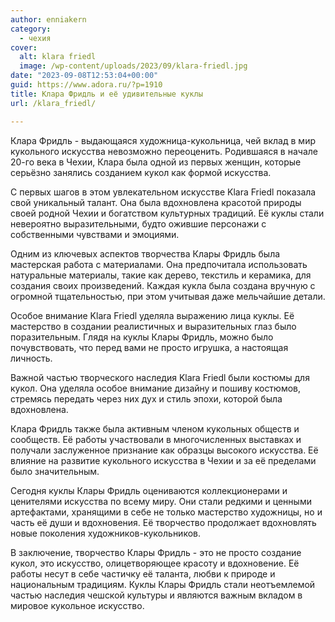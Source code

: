 ```yaml
---
author: enniakern
category:
  - чехия
cover:
  alt: klara friedl
  image: /wp-content/uploads/2023/09/klara-friedl.jpg
date: "2023-09-08T12:53:04+00:00"
guid: https://www.adora.ru/?p=1910
title: Клара Фридль и её удивительные куклы
url: /klara_friedl/

---
```

Клара Фридль \- выдающаяся художница-кукольница, чей вклад в мир кукольного искусства невозможно переоценить. Родившаяся в начале 20-го века в Чехии, Клара была одной из первых женщин, которые серьёзно занялись созданием кукол как формой искусства.

С первых шагов в этом увлекательном искусстве Klara Friedl показала свой уникальный талант. Она была вдохновлена красотой природы своей родной Чехии и богатством культурных традиций. Её куклы стали невероятно выразительными, будто ожившие персонажи с собственными чувствами и эмоциями.

Одним из ключевых аспектов творчества Клары Фридль была мастерская работа с материалами. Она предпочитала использовать натуральные материалы, такие как дерево, текстиль и керамика, для создания своих произведений. Каждая кукла была создана вручную с огромной тщательностью, при этом учитывая даже мельчайшие детали.

Особое внимание Klara Friedl уделяла выражению лица куклы. Её мастерство в создании реалистичных и выразительных глаз было поразительным. Глядя на куклы Клары Фридль, можно было почувствовать, что перед вами не просто игрушка, а настоящая личность.

Важной частью творческого наследия Klara Friedl были костюмы для кукол. Она уделяла особое внимание дизайну и пошиву костюмов, стремясь передать через них дух и стиль эпохи, которой была вдохновлена.

Клара Фридль также была активным членом кукольных обществ и сообществ. Её работы участвовали в многочисленных выставках и получали заслуженное признание как образцы высокого искусства. Её влияние на развитие кукольного искусства в Чехии и за её пределами было значительным.

Сегодня куклы Клары Фридль оцениваются коллекционерами и ценителями искусства по всему миру. Они стали редкими и ценными артефактами, хранящими в себе не только мастерство художницы, но и часть её души и вдохновения. Её творчество продолжает вдохновлять новые поколения художников-кукольников.

В заключение, творчество Клары Фридль \- это не просто создание кукол, это искусство, олицетворяющее красоту и вдохновение. Её работы несут в себе частичку её таланта, любви к природе и национальным традициям. Куклы Клары Фридль стали неотъемлемой частью наследия чешской культуры и являются важным вкладом в мировое кукольное искусство.
